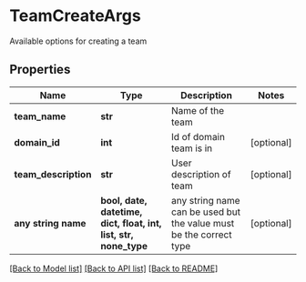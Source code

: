 # TeamCreateArgs

Available options for creating a team

## Properties
Name | Type | Description | Notes
------------ | ------------- | ------------- | -------------
**team_name** | **str** | Name of the team | 
**domain_id** | **int** | Id of domain team is in | [optional] 
**team_description** | **str** | User description of team | [optional] 
**any string name** | **bool, date, datetime, dict, float, int, list, str, none_type** | any string name can be used but the value must be the correct type | [optional]

[[Back to Model list]](../README.md#documentation-for-models) [[Back to API list]](../README.md#documentation-for-api-endpoints) [[Back to README]](../README.md)


